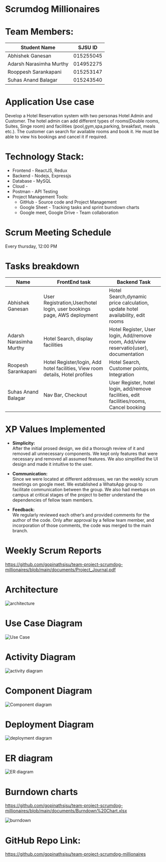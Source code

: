 # Scrumdog Millionaires

# Team Members:

| Student Name            | SJSU ID   |
| ----------------------- | --------- |
| Abhishek Ganesan        | 015255045 |
| Adarsh Narasimha Murthy | 014952275 |
| Rooppesh Sarankapani    | 015253147 |
| Suhas Anand Balagar     | 015243540 |

# Application Use case

Develop a Hotel Reservation system with two personas Hotel Admin and Customer. The hotel admin can add different types of rooms(Double rooms, Suites, Singe room) and facilities (pool,gym,spa,parking, breakfast, meals etc.). The customer can search for available rooms and book it. He must be able to view his bookings and cancel it if required.

# Technology Stack:

- Frontend - ReactJS, Redux
- Backend - Nodejs, Expressjs
- Database - MySQL
- Cloud -
- Postman - API Testing
- Project Management Tools:
  - GitHub - Source code and Project Management
  - Google Sheet - Tracking tasks and sprint burndown charts
  - Google meet, Google Drive - Team collaboration

# Scrum Meeting Schedule

Every thursday, 12:00 PM

# Tasks breakdown

| Name                    | FrontEnd task                                                                 | Backend Task                                                                             |
| ----------------------- | ----------------------------------------------------------------------------- | ---------------------------------------------------------------------------------------- |
| Abhishek Ganesan        | User Registration,User/hotel login, user bookings page, AWS deployment        | Hotel Search,dynamic price calculation, update hotel availability, edit rooms            |
| Adarsh Narasimha Murthy | Hotel Search, display facilities                                              | Hotel Register, User login, Add/remove room, Add/view reservatio(user), documentation    |
| Roopesh Sarankapani     | Hotel Register/login, Add hotel facilities, View room details, Hotel profiles | Hotel Search, Customer points, Integration                                               |
| Suhas Anand Balagar     | Nav Bar, Checkout                                                             | User Register, hotel login, add/remove facilities, edit facilities/rooms, Cancel booking |

# XP Values Implemented

- **Simplicity:** <br/>
  After the initial prosed design, we did a thorough review of it and removed all unnecessary components. We kept only features that were necessary and removed all assumed features. We also simplified the UI design and made it intuitive to the user.

- **Communication:**<br/>
  Since we were located at different addresses, we ran the weekly scrum meetings on google meet. We established a WhatsApp group to facilitate communication between the group. We also had meetups on campus at critical stages of the project to better understand the dependencies of fellow team members.

- **Feedback:** <br/>
  We regularly reviewed each other’s and provided comments for the author of the code. Only after approval by a fellow team member, and incorporation of those comments, the code was merged to the main branch.

# Weekly Scrum Reports

https://github.com/gopinathsjsu/team-project-scrumdog-millionaires/blob/main/documents/Project_Journal.pdf

# Architecture

![architecture](https://github.com/gopinathsjsu/team-project-scrumdog-millionaires/blob/main/documents/hotel-booking-architechture.jpg)

# Use Case Diagram

![Use Case](https://github.com/gopinathsjsu/team-project-scrumdog-millionaires/blob/main/documents/Hotel-Use-Case.jpg)

# Activity Diagram

![activity diagram](https://github.com/gopinathsjsu/team-project-scrumdog-millionaires/blob/main/documents/Activity%20Diagram%20flow.png)

# Component Diagram

![Component diagram](https://github.com/gopinathsjsu/team-project-scrumdog-millionaires/blob/main/documents/Component_diag.jpg)

# Deployment Diagram

![deployment diagram](https://github.com/gopinathsjsu/team-project-scrumdog-millionaires/blob/main/documents/deployment_diag.jpeg)

# ER diagram

![ER diagram](https://github.com/gopinathsjsu/team-project-scrumdog-millionaires/blob/main/documents/ER%20diagram.png)

# Burndown charts

https://github.com/gopinathsjsu/team-project-scrumdog-millionaires/blob/main/documents/Burndown%20Chart.xlsx

![burndown](https://github.com/gopinathsjsu/team-project-scrumdog-millionaires/blob/main/documents/burndown_diag.png)

# GitHub Repo Link:

https://github.com/gopinathsjsu/team-project-scrumdog-millionaires
